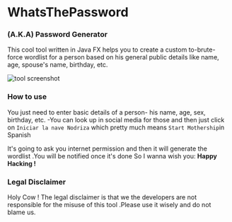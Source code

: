 # WhatsThePassword

### (A.K.A) Password Generator
This cool tool written in Java FX helps you to create a custom to-brute-force wordlist for a person based on his general public details 
like name, age, spouse's name, birthday, etc.

![tool screenshot](https://raw.githubusercontent.com/TilakMaddy/WhatsThePassword/master/whats_the_password.JPG)

### How to use
You just need to enter basic details of a person- his name, age, sex, birthday, etc. -You can look up in social media for those and 
then just click on ` Iniciar la nave Nodriza ` which pretty much means  ` Start Mothership `in Spanish
    
It's going to ask you internet permission and then it will generate the wordlist .You will be notified once it's done
So  I wanna wish you:
           **Happy Hacking !**

### Legal Disclaimer
Holy Cow ! The legal disclaimer is that we the developers are not responsible for the misuse of this tool .Please use it wisely
and do not blame us. 



